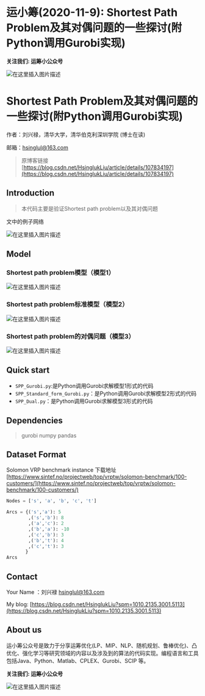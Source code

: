 # 运小筹(2020-11-9): Shortest Path Problem及其对偶问题的一些探讨(附Python调用Gurobi实现)

**关注我们:  运筹小公众号**



![在这里插入图片描述](https://img-blog.csdnimg.cn/20201214000806951.png)


# Shortest Path Problem及其对偶问题的一些探讨(附Python调用Gurobi实现)

作者：刘兴禄，清华大学，清华伯克利深圳学院 (博士在读)

邮箱：hsinglul@163.com

> 原博客链接 [https://blog.csdn.net/HsinglukLiu/article/details/107834197](https://blog.csdn.net/HsinglukLiu/article/details/107834197)

## Introduction

> 本代码主要是验证Shortest path problem以及其对偶问题


文中的例子网络

![在这里插入图片描述](https://img-blog.csdnimg.cn/20201215170957756.png?x-oss-process=image/watermark,type_ZmFuZ3poZW5naGVpdGk,shadow_10,text_aHR0cHM6Ly9ibG9nLmNzZG4ubmV0L0hzaW5nbHVrTGl1,size_16,color_FFFFFF,t_70)

## Model
### Shortest path problem模型（模型1）
![在这里插入图片描述](https://img-blog.csdnimg.cn/20201215171154429.png?x-oss-process=image/watermark,type_ZmFuZ3poZW5naGVpdGk,shadow_10,text_aHR0cHM6Ly9ibG9nLmNzZG4ubmV0L0hzaW5nbHVrTGl1,size_16,color_FFFFFF,t_70)

### Shortest path problem标准模型（模型2）
![在这里插入图片描述](https://img-blog.csdnimg.cn/20201215171236444.png)

### Shortest path problem的对偶问题（模型3）
![在这里插入图片描述](https://img-blog.csdnimg.cn/20201215171923187.png)


## Quick start 

 - `SPP_Gurobi.py`:是Python调用Gurobi求解模型1形式的代码
 - `SPP_Standard_form_Gurobi.py`：是Python调用Gurobi求解模型2形式的代码
 - `SPP_Dual.py`：是Python调用Gurobi求解模型3形式的代码


## Dependencies

> gurobi
> numpy
> pandas


## Dataset Format
Solomon VRP benchmark instance
下载地址[https://www.sintef.no/projectweb/top/vrptw/solomon-benchmark/100-customers/](https://www.sintef.no/projectweb/top/vrptw/solomon-benchmark/100-customers/)

```python
Nodes = ['s', 'a', 'b', 'c', 't'] 

Arcs = {('s','a'): 5 
        ,('s','b'): 8
        ,('a','c'): 2
        ,('b','a'): -10
        ,('c','b'): 3
        ,('b','t'): 4
        ,('c','t'): 3
       }
Arcs
```



## Contact
Your Name ：刘兴禄   hsinglul@163.com

My blog:   [https://blog.csdn.net/HsinglukLiu?spm=1010.2135.3001.5113](https://blog.csdn.net/HsinglukLiu?spm=1010.2135.3001.5113)


## About us
运小筹公众号是致力于分享运筹优化(LP、MIP、NLP、随机规划、鲁棒优化)、凸优化、强化学习等研究领域的内容以及涉及到的算法的代码实现。编程语言和工具包括Java、Python、Matlab、CPLEX、Gurobi、SCIP 等。


**关注我们:  运筹小公众号**



![在这里插入图片描述](https://img-blog.csdnimg.cn/20201214000806951.png)
